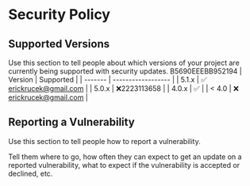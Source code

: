 # Security Policy

## Supported Versions

Use this section to tell people about which versions of your project are
currently being supported with security updates.
B5690EEEBB952194
| Version | Supported          |
| ------- | ------------------ |
| 5.1.x   | :white_check_mark: erickrucek@gmail.com |
| 5.0.x   | :x:2223113658            |
| 4.0.x   | :white_check_mark: |
| < 4.0   | :x: erickrucek@gmail.com              |

## Reporting a Vulnerability

Use this section to tell people how to report a vulnerability.

Tell them where to go, how often they can expect to get an update on a
reported vulnerability, what to expect if the vulnerability is accepted or
declined, etc.
